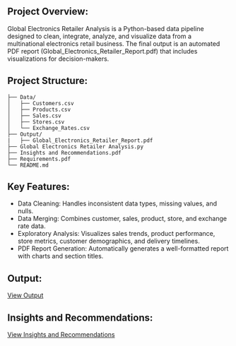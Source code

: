 ## Project Overview:
Global Electronics Retailer Analysis is a Python-based data pipeline designed to clean, integrate, analyze, and visualize data from a multinational electronics retail business. The final output is an automated PDF report (Global_Electronics_Retailer_Report.pdf) that includes visualizations for decision-makers.

## Project Structure:
```
├── Data/
│   ├── Customers.csv
│   ├── Products.csv
│   ├── Sales.csv
│   ├── Stores.csv
│   └── Exchange_Rates.csv
├── Output/
|   ├── Global_Electronics_Retailer_Report.pdf
├── Global Electronics Retailer Analysis.py
├── Insights and Recommendations.pdf
├── Requirements.pdf
└── README.md
```

## Key Features:
- Data Cleaning: Handles inconsistent data types, missing values, and nulls.
- Data Merging: Combines customer, sales, product, store, and exchange rate data.
- Exploratory Analysis: Visualizes sales trends, product performance, store metrics, customer demographics, and delivery timelines.
- PDF Report Generation: Automatically generates a well-formatted report with charts and section titles.

## Output:
[View Output](Output/Global_Electronics_Retailer_Report.pdf)


## Insights and Recommendations:
[View Insights and Recommendations](Insights%20and%20Recommendations.pdf)
